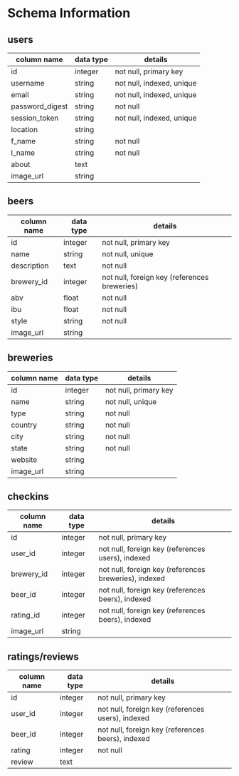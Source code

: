 # Schema Information

## users
column name     | data type | details
----------------|-----------|-----------------------
id              | integer   | not null, primary key
username        | string    | not null, indexed, unique
email           | string    | not null, indexed, unique
password_digest | string    | not null
session_token   | string    | not null, indexed, unique
location        | string    |
f_name          | string    | not null
l_name          | string    | not null
about           | text      |
image_url       | string    |

## beers
column name     | data type | details
----------------|-----------|-----------------------
id              | integer   | not null, primary key
name            | string    | not null, unique
description     | text      | not null
brewery_id      | integer   | not null, foreign key (references breweries)
abv             | float     | not null
ibu             | float     | not null
style           | string    | not null
image_url       | string    |

## breweries
column name | data type | details
------------|-----------|-----------------------
id          | integer   | not null, primary key
name        | string    | not null, unique
type        | string    | not null
country     | string    | not null
city        | string    | not null
state       | string    | not null
website     | string    |
image_url   | string    |

## checkins
column name | data type | details
------------|-----------|-----------------------
id          | integer   | not null, primary key
user_id     | integer   | not null, foreign key (references users), indexed
brewery_id  | integer   | not null, foreign key (references breweries), indexed
beer_id     | integer   | not null, foreign key (references beers), indexed
rating_id   | integer   | not null, foreign key (references beers), indexed
image_url   | string    |

## ratings/reviews
column name | data type | details
------------|-----------|-----------------------
id          | integer   | not null, primary key
user_id     | integer   | not null, foreign key (references users), indexed
beer_id     | integer   | not null, foreign key (references beers), indexed
rating      | integer   | not null
review      | text      |
